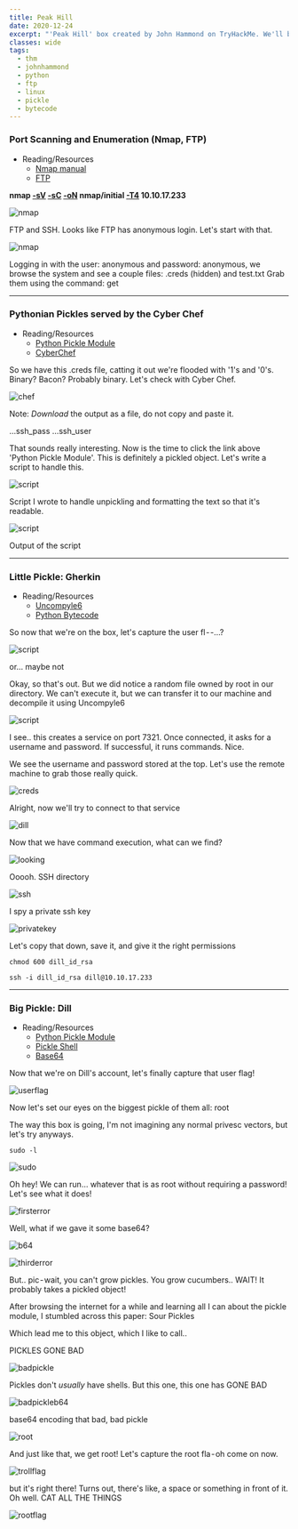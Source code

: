 ```yaml
---
title: Peak Hill
date: 2020-12-24
excerpt: "'Peak Hill' box created by John Hammond on TryHackMe. We'll be checking out a FTP server with anonymous login, Python's pickle module and a neat custom challenge that we need to exploit."
classes: wide
tags:
  - thm
  - johnhammond
  - python
  - ftp
  - linux
  - pickle
  - bytecode
---
```


### Port Scanning and Enumeration (Nmap, FTP)
* Reading/Resources
  * [Nmap manual](https://nmap.org/book/man.html)
  * [FTP](https://linux.die.net/man/1/ftp)

**nmap [-sV](https://nmap.org/book/man-version-detection.html) [-sC](https://nmap.org/book/man-nse.html) [-oN](https://nmap.org/book/man-output.html) nmap/initial [-T4](https://nmap.org/book/man-performance.html) 10.10.17.233**

![nmap](../../images/writeups/peakhill/nmap.png)

FTP and SSH. Looks like FTP has anonymous login. Let's start with that.

![nmap](../../images/writeups/peakhill/ftp.png)


Logging in with the user: anonymous and password: anonymous, we browse the system and see a couple files: .creds (hidden) and test.txt
Grab them using the command: get

---

### Pythonian Pickles served by the Cyber Chef
* Reading/Resources
  * [Python Pickle Module](https://docs.python.org/3/library/pickle.html)
  * [CyberChef](https://gchq.github.io/CyberChef/)
  
  
  
  
So we have this .creds file, catting it out we're flooded with '1's and '0's. Binary? Bacon? Probably binary. Let's check with Cyber Chef.

![chef](../../images/writeups/peakhill/cyberchef.png)

Note: *Download* the output as a file, do not copy and paste it.

…ssh_pass
…ssh_user

That sounds really interesting. Now is the time to click the link above 'Python Pickle Module'. This is definitely a pickled object. Let's write a script to handle this.

![script](../../images/writeups/peakhill/script.png)

Script I wrote to handle unpickling and formatting the text so that it's readable.

![script](../../images/writeups/peakhill/scriptoutput.png)

Output of the script

---

### Little Pickle: Gherkin
* Reading/Resources
  * [Uncompyle6](https://pypi.org/project/uncompyle6/)
  * [Python Bytecode](https://opensource.com/article/18/4/introduction-python-bytecode)
  
  
  
So now that we're on the box, let's capture the user fl - -…?

![script](../../images/writeups/peakhill/initaccess.png)

or… maybe not

Okay, so that's out. But we did notice a random file owned by root in our directory. We can't execute it, but we can transfer it to our machine and decompile it using Uncompyle6

![script](../../images/writeups/peakhill/bigscript.png)

I see.. this creates a service on port 7321. Once connected, it asks for a username and password. If successful, it runs commands. Nice.

We see the username and password stored at the top. Let's use the remote machine to grab those really quick.

![creds](../../images/writeups/peakhill/getcreds.png)

Alright, now we'll try to connect to that service

![dill](../../images/writeups/peakhill/dill.png)

Now that we have command execution, what can we find?

![looking](../../images/writeups/peakhill/cmd.png)

Ooooh. SSH directory

![ssh](../../images/writeups/peakhill/sshkey.png)

I spy a private ssh key

![privatekey](../../images/writeups/peakhill/sshkey2.png)

Let's copy that down, save it, and give it the right permissions


`chmod 600 dill_id_rsa`

`ssh -i dill_id_rsa dill@10.10.17.233`

---

### Big Pickle: Dill
* Reading/Resources
  * [Python Pickle Module](https://docs.python.org/3/library/pickle.html)
  * [Pickle Shell](http://media.blackhat.com/bh-us-11/Slaviero/BH_US_11_Slaviero_Sour_Pickles_WP.pdf)
  * [Base64](https://linux.die.net/man/1/base64)
  
  
  
Now that we're on Dill's account, let's finally capture that user flag!

![userflag](../../images/writeups/peakhill/userflag.png)

Now let's set our eyes on the biggest pickle of them all: root

The way this box is going, I'm not imagining any normal privesc vectors, but let's try anyways.

`sudo -l`

![sudo](../../images/writeups/peakhill/sudo.png)

Oh hey! We can run… whatever that is as root without requiring a password! Let's see what it does!

![firsterror](../../images/writeups/peakhill/firsterror.png)

Well, what if we gave it some base64?

![b64](../../images/writeups/peakhill/b64.png)

![thirderror](../../images/writeups/peakhill/thirderror.png)

But.. pic - wait, you can't grow pickles. You grow cucumbers.. WAIT! It probably takes a pickled object!

After browsing the internet for a while and learning all I can about the pickle module, I stumbled across this paper: Sour Pickles

Which lead me to this object, which I like to call..

PICKLES GONE BAD

![badpickle](../../images/writeups/peakhill/picklesgonebad.png)

Pickles don't *usually* have shells. But this one, this one has GONE BAD

![badpickleb64](../../images/writeups/peakhill/picklesgonebadb64.png)

base64 encoding that bad, bad pickle

![root](../../images/writeups/peakhill/rootacquired.png)

And just like that, we get root! Let's capture the root fla - oh come on now.

![trollflag](../../images/writeups/peakhill/trollflag.png)

but it's right there! Turns out, there's like, a space or something in front of it. Oh well. CAT ALL THE THINGS

![rootflag](../../images/writeups/peakhill/rootflag.png)

